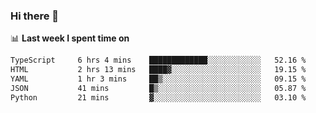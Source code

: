 ### Hi there 👋

<!--
**DBvc/DBvc** is a ✨ _special_ ✨ repository because its `README.md` (this file) appears on your GitHub profile.

Here are some ideas to get you started:

- 🔭 I’m currently working on ...
- 🌱 I’m currently learning ...
- 👯 I’m looking to collaborate on ...
- 🤔 I’m looking for help with ...
- 💬 Ask me about ...
- 📫 How to reach me: ...
- 😄 Pronouns: ...
- ⚡ Fun fact: ...
-->

📊 **Last week I spent time on**
<!--START_SECTION:waka-->

```txt
TypeScript     6 hrs 4 mins    █████████████░░░░░░░░░░░░   52.16 %
HTML           2 hrs 13 mins   ████▓░░░░░░░░░░░░░░░░░░░░   19.15 %
YAML           1 hr 3 mins     ██▒░░░░░░░░░░░░░░░░░░░░░░   09.15 %
JSON           41 mins         █▒░░░░░░░░░░░░░░░░░░░░░░░   05.87 %
Python         21 mins         ▓░░░░░░░░░░░░░░░░░░░░░░░░   03.10 %
```

<!--END_SECTION:waka-->
